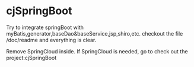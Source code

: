 # cjSpringBoot
Try to integrate springBoot with myBatis,generator,baseDao&baseService,jsp,shiro,etc.
checkout the file /doc/readme and everything is clear.

Remove SpringCloud inside.
If SpringCloud is needed, go to check out the project:cjSpringBoot





